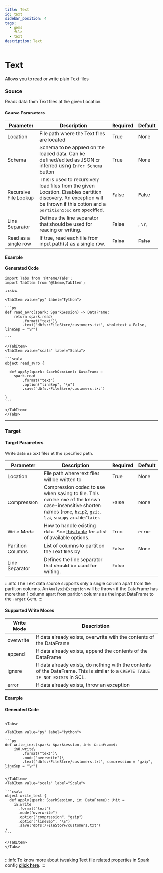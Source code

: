 ```yaml
---
title: Text
id: text
sidebar_position: 4
tags:
  - gems
  - file
  - text
description: Text
---
```


# Text

Allows you to read or write plain Text files

### Source

Reads data from Text files at the given Location.

#### Source Parameters

| Parameter             | Description                                                                                                                                                                   | Required | Default  |
| --------------------- | ----------------------------------------------------------------------------------------------------------------------------------------------------------------------------- | -------- | -------- |
| Location              | File path where the Text files are located                                                                                                                                    | True     | None     |
| Schema                | Schema to be applied on the loaded data. Can be defined/edited as JSON or inferred using `Infer Schema` button                                                                | True     | None     |
| Recursive File Lookup | This is used to recursively load files from the given Location. Disables partition discovery. An exception will be thrown if this option and a `partitionSpec` are specified. | False    | False    |
| Line Separator        | Defines the line separator that should be used for reading or writing.                                                                                                        | False    | , `\r`,  |
| Read as a single row  | If true, read each file from input path(s) as a single row.                                                                                                                   | False    | False    |

#### Example <a href="#source" id="source"></a>

#### Generated Code <a href="#source-code" id="source-code"></a>

````mdx-code-block
import Tabs from '@theme/Tabs';
import TabItem from '@theme/TabItem';

<Tabs>

<TabItem value="py" label="Python">

```py
def read_avro(spark: SparkSession) -> DataFrame:
    return spark.read\
        .format("text")\
        .text("dbfs:/FileStore/customers.txt", wholetext = False, lineSep = "\n")

```

</TabItem>
<TabItem value="scala" label="Scala">

```scala
object read_avro {

  def apply(spark: SparkSession): DataFrame =
    spark.read
        .format("text")
        .option("lineSep", "\n")
        .save("dbfs:/FileStore/customers.txt")

}
```

</TabItem>
</Tabs>

````

***

### Target

#### Target Parameters

Write data as text files at the specified path.

| Parameter         | Description                                                                                                                                                         | Required | Default |
| ----------------- | ------------------------------------------------------------------------------------------------------------------------------------------------------------------- | -------- | ------- |
| Location          | File path where text files will be written to                                                                                                                       | True     | None    |
| Compression       | Compression codec to use when saving to file. This can be one of the known case-insensitive shorten names (`none`, `bzip2`, `gzip`, `lz4`, `snappy` and `deflate`). | False    | None    |
| Write Mode        | How to handle existing data. See [this table](text.md#supported-write-modes) for a list of available options.                                                       | True     | `error` |
| Partition Columns | List of columns to partition the Text files by                                                                                                                      | False    | None    |
| Line Separator    | Defines the line separator that should be used for writing.                                                                                                         | False    |         |

:::info The Text data source supports only a single column apart from the partition columns. An `AnalysisException` will be thrown if the DataFrame has more than 1 column apart from parition columns as the input DataFrame to the `Target` Gem. :::

#### Supported Write Modes

| Write Mode | Description                                                                                                                      |
| ---------- | -------------------------------------------------------------------------------------------------------------------------------- |
| overwrite  | If data already exists, overwrite with the contents of the DataFrame                                                             |
| append     | If data already exists, append the contents of the DataFrame                                                                     |
| ignore     | If data already exists, do nothing with the contents of the DataFrame. This is similar to a `CREATE TABLE IF NOT EXISTS` in SQL. |
| error      | If data already exists, throw an exception.                                                                                      |

#### Example <a href="#target-example" id="target-example"></a>

#### Generated Code <a href="#target-code" id="target-code"></a>

````mdx-code-block

<Tabs>

<TabItem value="py" label="Python">

```py
def write_text(spark: SparkSession, in0: DataFrame):
    in0.write\
        .format("text")\
        .mode("overwrite")\
        .text("dbfs:/FileStore/customers.txt", compression = "gzip", lineSep = "\n")
```

</TabItem>
<TabItem value="scala" label="Scala">

```scala
object write_text {
  def apply(spark: SparkSession, in: DataFrame): Unit =
    in.write
      .format("text")
      .mode("overwrite")
      .option("compression", "gzip")
      .option("lineSep", "\n")
      .save("dbfs:/FileStore/customers.txt")
}
```

</TabItem>
</Tabs>


````

:::info To know more about tweaking Text file related properties in Spark config [**click here**](https://spark.apache.org/docs/latest/sql-data-sources-text.html). :::
